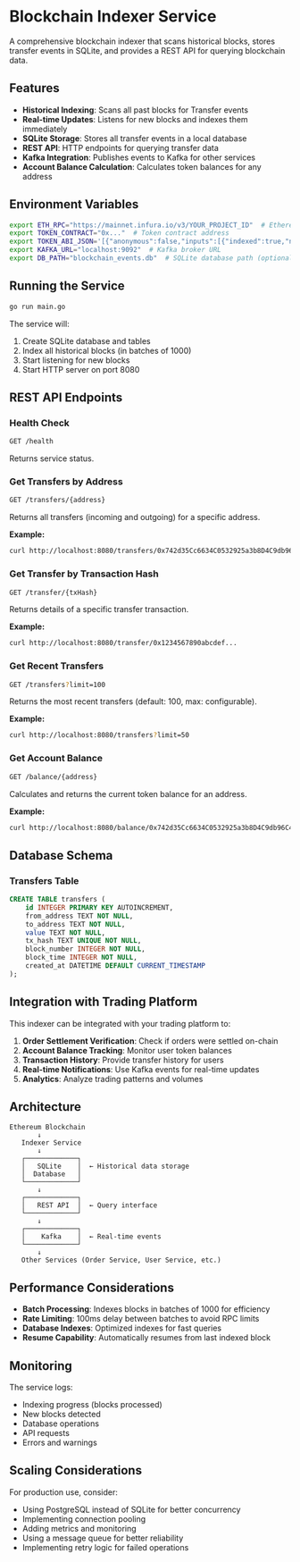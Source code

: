 # Blockchain Indexer Service

A comprehensive blockchain indexer that scans historical blocks, stores transfer events in SQLite, and provides a REST API for querying blockchain data.

## Features

- **Historical Indexing**: Scans all past blocks for Transfer events
- **Real-time Updates**: Listens for new blocks and indexes them immediately
- **SQLite Storage**: Stores all transfer events in a local database
- **REST API**: HTTP endpoints for querying transfer data
- **Kafka Integration**: Publishes events to Kafka for other services
- **Account Balance Calculation**: Calculates token balances for any address

## Environment Variables

```bash
export ETH_RPC="https://mainnet.infura.io/v3/YOUR_PROJECT_ID"  # Ethereum RPC endpoint
export TOKEN_CONTRACT="0x..."  # Token contract address
export TOKEN_ABI_JSON='[{"anonymous":false,"inputs":[{"indexed":true,"name":"from","type":"address"},{"indexed":true,"name":"to","type":"address"},{"indexed":false,"name":"value","type":"uint256"}],"name":"Transfer","type":"event"}]'  # Contract ABI
export KAFKA_URL="localhost:9092"  # Kafka broker URL
export DB_PATH="blockchain_events.db"  # SQLite database path (optional, defaults to blockchain_events.db)
```

## Running the Service

```bash
go run main.go
```

The service will:
1. Create SQLite database and tables
2. Index all historical blocks (in batches of 1000)
3. Start listening for new blocks
4. Start HTTP server on port 8080

## REST API Endpoints

### Health Check
```bash
GET /health
```
Returns service status.

### Get Transfers by Address
```bash
GET /transfers/{address}
```
Returns all transfers (incoming and outgoing) for a specific address.

**Example:**
```bash
curl http://localhost:8080/transfers/0x742d35Cc6634C0532925a3b8D4C9db96C4b4d8b6
```

### Get Transfer by Transaction Hash
```bash
GET /transfer/{txHash}
```
Returns details of a specific transfer transaction.

**Example:**
```bash
curl http://localhost:8080/transfer/0x1234567890abcdef...
```

### Get Recent Transfers
```bash
GET /transfers?limit=100
```
Returns the most recent transfers (default: 100, max: configurable).

**Example:**
```bash
curl http://localhost:8080/transfers?limit=50
```

### Get Account Balance
```bash
GET /balance/{address}
```
Calculates and returns the current token balance for an address.

**Example:**
```bash
curl http://localhost:8080/balance/0x742d35Cc6634C0532925a3b8D4C9db96C4b4d8b6
```

## Database Schema

### Transfers Table
```sql
CREATE TABLE transfers (
    id INTEGER PRIMARY KEY AUTOINCREMENT,
    from_address TEXT NOT NULL,
    to_address TEXT NOT NULL,
    value TEXT NOT NULL,
    tx_hash TEXT UNIQUE NOT NULL,
    block_number INTEGER NOT NULL,
    block_time INTEGER NOT NULL,
    created_at DATETIME DEFAULT CURRENT_TIMESTAMP
);
```

## Integration with Trading Platform

This indexer can be integrated with your trading platform to:

1. **Order Settlement Verification**: Check if orders were settled on-chain
2. **Account Balance Tracking**: Monitor user token balances
3. **Transaction History**: Provide transfer history for users
4. **Real-time Notifications**: Use Kafka events for real-time updates
5. **Analytics**: Analyze trading patterns and volumes

## Architecture

```
Ethereum Blockchain
       ↓
   Indexer Service
       ↓
   ┌─────────────┐
   │   SQLite    │  ← Historical data storage
   │  Database   │
   └─────────────┘
       ↓
   ┌─────────────┐
   │   REST API  │  ← Query interface
   └─────────────┘
       ↓
   ┌─────────────┐
   │    Kafka    │  ← Real-time events
   └─────────────┘
       ↓
   Other Services (Order Service, User Service, etc.)
```

## Performance Considerations

- **Batch Processing**: Indexes blocks in batches of 1000 for efficiency
- **Rate Limiting**: 100ms delay between batches to avoid RPC limits
- **Database Indexes**: Optimized indexes for fast queries
- **Resume Capability**: Automatically resumes from last indexed block

## Monitoring

The service logs:
- Indexing progress (blocks processed)
- New blocks detected
- Database operations
- API requests
- Errors and warnings

## Scaling Considerations

For production use, consider:
- Using PostgreSQL instead of SQLite for better concurrency
- Implementing connection pooling
- Adding metrics and monitoring
- Using a message queue for better reliability
- Implementing retry logic for failed operations 